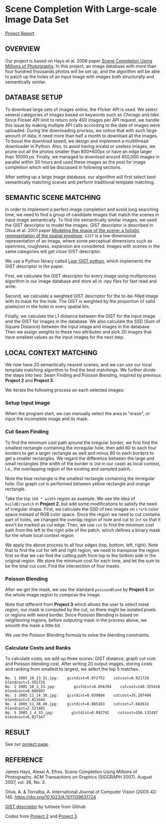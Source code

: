 # Scene Completion With Large-scale Image Data Set

[Project Report](http://xwu68.web.engr.illinois.edu/cs445/project/index.html)

## OVERVIEW

Our project is based on Hays et al. 2008 paper [Scene Completion Using Millions of Photographs](http://graphics.cs.cmu.edu/projects/scene-completion/). In this project, an image database with more than four hundred thousands photos will be set up, and the algorithm will be able to patch up the holes of an input image with images both structurally and semantically similar.

## DATABASE SETUP

To download large sets of images online, the Flicker API is used. We select several categories of images based on keywords such as _Chicago_ and _lake_. Since Flicker API limit to return only 400 images per API request, we handle this issue by making multiple API calls according to the date of images were uploaded. During the downloading process, we notice that with such large amount of data, it need more than half a month to download all the images. To boost the download speed, we design and implement a multithread downloader in Python. Also, to avoid having invalid or useless images, we prune out all the photos smaller than 800*600px or have an edge larger than 10000 px. Finally, we managed to download around 450,000 images in parallel within 30 hours and used these images as the pool for image completion which will be discussed in following sections.

After setting up a large image database. our algorithm will first select best semantically matching scenes and perform traditional template matching.

## SEMANTIC SCENE MATCHING

In order to implement a perfect image completion and avoid long searching time, we need to find a group of candidate images that match the scenes in input image semantically. To find the semantically similar images, we used the GIST descriptor to model the images. GIST descriptor is described in Oliva et al. 2001 paper [Modeling the shape of the scene: a holistic representation of the spatial envelope](http://cvcl.mit.edu/Papers/IJCV01-Oliva-Torralba.pdf). `GIST` is a low dimensional representation of an image, where some perceptual dimensions such as openness, roughness, expansion are considered. Images with scenes in the same categories will get close GIST descriptor.

We use a Python library called [Lear GIST python](https://github.com/tuttieee/lear-gist-python), which implements the GIST descriptor in the paper.

First, we calculate the GIST descriptor for every image using multiprocess algorithm in our image database and store all in .npy files for fast read and write.

Second, we calculate a weighted GIST descriptor for the to-be-filled image with its mask for the hole. The GIST is weighted by the proportion of valid pixels(not in the hole) in every spatial bin.

Finally, we calculate the L1 distance between the GIST for the input image and the GIST for images in the database. We also calculate the SSD (Sum of Square Distance) between the input image and images in the database. Then we assign weights to these two attributes and pick 20 images that have smallest values as the input images for the next step.

## LOCAL CONTEXT MATCHING

We now have 20 semantically nearest scenes, and we can use our local template matching algorithm to find the best matchings. We further divide the steps into two: Seam Finding and Poisson Blending, inspired by previous **Project 2** and **Project 3**.

We iterate the following process on each selected images:

### Setup Input Image

When the program start, we can manually select the area to "erase", or input the incomplete image and its mask.

### Cut Seam Finding

To find the minimum cost path around the irregular border, we first find the smallest rectangle containing the inrregular hole, then add 80 to each four borders to get a larger rectangle as well and minus 80 to each borders to get a smaller rectangles. We regard the difference between the large and small rectangles (the width of the border is `160` in our case) as local context, i.e., the overlapping region of the existing and sampled patch.

Note the blue rectangle is the smallest rectangle containing the inrregular hole. Our graph cut is performed between yellow rectangle and orange rectangle.

Take the top `160 * width` region as example. We use the idea of `buildErrpatch` in **Project 2**, but add some modifications to satisfy the need of irregular shape. First, we calculate the SSD of two images on `L*a*b` color space instead of RGB color space. Since the region we need to cut contains part of holes, we changed the overlap region of hole and cut to `Inf` so that it won't be marked as cut edge. Then, we use `cut` to find the minimum cost path from the left to the right side of the patch, which defines a binary mask for the whole local context region.

We apply the above process to all four edges (top, bottom, left, right). Note that to find the cut for left and right region, we need to transpose the region first so that we can find the cutting path from top to the bottom side in the original region. We store the minimum cost for each time, and let the sum to be the total cut cost. Find the intersection of four masks.

### Poisson Blending

After we get the mask, we use the standard `poissonBlend` by **Project 3** on the whole image region to compose the image.

Note that different from **Project 3** which allows the user to select mask region, our mask is computed by the cut, so there might be isolated pixels or regions with wierd border. Since Poission Blending is based on neighboring regions, before outputing mask in the process above, we smooth the mask a little bit.

We use the Poisson Blending formula to solve the blending constraints.

### Calculate Costs and Ranks

To calculate costs, we add up three scores: GIST distance, graph cut cost and Poisson blending cost. After writing 20 output images, storing costs and ranking from smallest to largest, we select the top 5 matches.

```
No. 1 2005_10_13_31.jpg:    gistdist=0.072752    cutcost=8.921728    blendcost=1.555726
No. 2 2005_10_3_33.jpg:        gistdist=0.056394    cutcost=140.355418    blendcost=8.606997
No. 3 2005_11_14_38.jpg:    gistdist=0.039884    cutcost=35.207486    blendcost=3.811644
No. 4 2005_11_38_49.jpg:    gistdist=0.085163    cutcost=7.682632    blendcost=2.521401
No. 5 2005_1_4_33.jpg:        gistdist=0.092792    cutcost=356.132497    blendcost=6.827347
```

## RESULT

See our [project page](http://xwu68.web.engr.illinois.edu/cs445/project/index.html).

## REFERENCE

James Hays, Alexei A. Efros. Scene Completion Using Millions of Photographs. ACM Transactions on Graphics (SIGGRAPH 2007). August 2007, vol. 26, No. 3.

Oliva, A. & Torralba, A. International Journal of Computer Vision (2001) 42: 145\. <https://doi.org/10.1023/A:1011139631724>

[GIST descriptor](https://github.com/tuttieee/lear-gist-python") by tuttieee from Github

Codes from [Project 2](http://qilezhi2.web.engr.illinois.edu/cs445/proj2/index.html) and [Project 3](http://qilezhi2.web.engr.illinois.edu/cs445/proj3/index.html).
